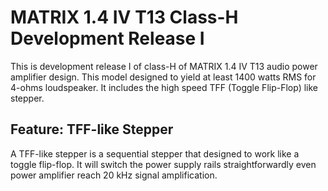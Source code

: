 # MATRIX 1.4 IV T13 Class-H Development Release I

This is development release I of class-H of MATRIX 1.4 IV T13 audio power
amplifier design. This model designed to yield at least 1400 watts RMS for
4-ohms loudspeaker. It includes the high speed TFF (Toggle Flip-Flop) like
stepper.

## Feature: TFF-like Stepper

A TFF-like stepper is a sequential stepper that designed to work like a
toggle flip-flop. It will switch the power supply rails straightforwardly
even power amplifier reach 20 kHz signal amplification.
